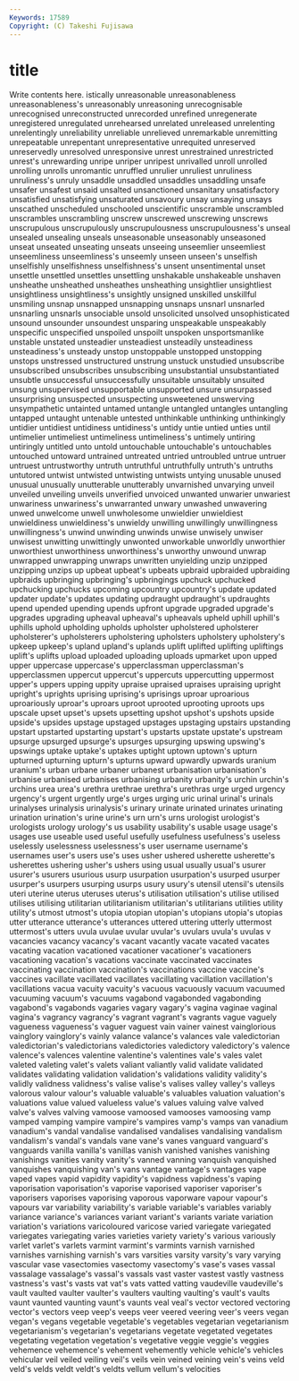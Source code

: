 ```yaml
---
Keywords: 17589 
Copyright: (C) Takeshi Fujisawa
---
```


# title

Write contents here.
istically unreasonable unreasonableness unreasonableness's unreasonably unreasoning
unrecognisable unrecognised unreconstructed unrecorded unrefined unregenerate unregistered unregulated unrehearsed unrelated
unreleased unrelenting unrelentingly unreliability unreliable unrelieved unremarkable unremitting unrepeatable unrepentant
unrepresentative unrequited unreserved unreservedly unresolved unresponsive unrest unrestrained unrestricted unrest's
unrewarding unripe unriper unripest unrivalled unroll unrolled unrolling unrolls unromantic
unruffled unrulier unruliest unruliness unruliness's unruly unsaddle unsaddled unsaddles unsaddling
unsafe unsafer unsafest unsaid unsalted unsanctioned unsanitary unsatisfactory unsatisfied unsatisfying
unsaturated unsavoury unsay unsaying unsays unscathed unscheduled unschooled unscientific unscramble
unscrambled unscrambles unscrambling unscrew unscrewed unscrewing unscrews unscrupulous unscrupulously unscrupulousness
unscrupulousness's unseal unsealed unsealing unseals unseasonable unseasonably unseasoned unseat unseated
unseating unseats unseeing unseemlier unseemliest unseemliness unseemliness's unseemly unseen unseen's
unselfish unselfishly unselfishness unselfishness's unsent unsentimental unset unsettle unsettled unsettles
unsettling unshakable unshakeable unshaven unsheathe unsheathed unsheathes unsheathing unsightlier unsightliest
unsightliness unsightliness's unsightly unsigned unskilled unskillful unsmiling unsnap unsnapped unsnapping
unsnaps unsnarl unsnarled unsnarling unsnarls unsociable unsold unsolicited unsolved unsophisticated
unsound unsounder unsoundest unsparing unspeakable unspeakably unspecific unspecified unspoiled unspoilt
unspoken unsportsmanlike unstable unstated unsteadier unsteadiest unsteadily unsteadiness unsteadiness's unsteady
unstop unstoppable unstopped unstopping unstops unstressed unstructured unstrung unstuck unstudied
unsubscribe unsubscribed unsubscribes unsubscribing unsubstantial unsubstantiated unsubtle unsuccessful unsuccessfully unsuitable
unsuitably unsuited unsung unsupervised unsupportable unsupported unsure unsurpassed unsurprising unsuspected
unsuspecting unsweetened unswerving unsympathetic untainted untamed untangle untangled untangles untangling
untapped untaught untenable untested unthinkable unthinking unthinkingly untidier untidiest untidiness
untidiness's untidy untie untied unties until untimelier untimeliest untimeliness untimeliness's
untimely untiring untiringly untitled unto untold untouchable untouchable's untouchables untouched
untoward untrained untreated untried untroubled untrue untruer untruest untrustworthy untruth
untruthful untruthfully untruth's untruths untutored untwist untwisted untwisting untwists untying
unusable unused unusual unusually unutterable unutterably unvarnished unvarying unveil unveiled
unveiling unveils unverified unvoiced unwanted unwarier unwariest unwariness unwariness's unwarranted
unwary unwashed unwavering unwed unwelcome unwell unwholesome unwieldier unwieldiest unwieldiness
unwieldiness's unwieldy unwilling unwillingly unwillingness unwillingness's unwind unwinding unwinds unwise
unwisely unwiser unwisest unwitting unwittingly unwonted unworkable unworldly unworthier unworthiest
unworthiness unworthiness's unworthy unwound unwrap unwrapped unwrapping unwraps unwritten unyielding
unzip unzipped unzipping unzips up upbeat upbeat's upbeats upbraid upbraided
upbraiding upbraids upbringing upbringing's upbringings upchuck upchucked upchucking upchucks upcoming
upcountry upcountry's update updated updater update's updates updating updraught updraught's
updraughts upend upended upending upends upfront upgrade upgraded upgrade's upgrades
upgrading upheaval upheaval's upheavals upheld uphill uphill's uphills uphold upholding
upholds upholster upholstered upholsterer upholsterer's upholsterers upholstering upholsters upholstery upholstery's
upkeep upkeep's upland upland's uplands uplift uplifted uplifting upliftings uplift's
uplifts upload uploaded uploading uploads upmarket upon upped upper uppercase
uppercase's upperclassman upperclassman's upperclassmen uppercut uppercut's uppercuts uppercutting uppermost upper's
uppers upping uppity upraise upraised upraises upraising upright upright's uprights
uprising uprising's uprisings uproar uproarious uproariously uproar's uproars uproot uprooted
uprooting uproots ups upscale upset upset's upsets upsetting upshot upshot's
upshots upside upside's upsides upstage upstaged upstages upstaging upstairs upstanding
upstart upstarted upstarting upstart's upstarts upstate upstate's upstream upsurge upsurged
upsurge's upsurges upsurging upswing upswing's upswings uptake uptake's uptakes uptight
uptown uptown's upturn upturned upturning upturn's upturns upward upwardly upwards
uranium uranium's urban urbane urbaner urbanest urbanisation urbanisation's urbanise urbanised
urbanises urbanising urbanity urbanity's urchin urchin's urchins urea urea's urethra
urethrae urethra's urethras urge urged urgency urgency's urgent urgently urge's
urges urging uric urinal urinal's urinals urinalyses urinalysis urinalysis's urinary
urinate urinated urinates urinating urination urination's urine urine's urn urn's
urns urologist urologist's urologists urology urology's us usability usability's usable
usage usage's usages use useable used useful usefully usefulness usefulness's
useless uselessly uselessness uselessness's user username username's usernames user's users
use's uses usher ushered usherette usherette's usherettes ushering usher's ushers
using usual usually usual's usurer usurer's usurers usurious usurp usurpation
usurpation's usurped usurper usurper's usurpers usurping usurps usury usury's utensil
utensil's utensils uteri uterine uterus uteruses uterus's utilisation utilisation's utilise
utilised utilises utilising utilitarian utilitarianism utilitarian's utilitarians utilities utility utility's
utmost utmost's utopia utopian utopian's utopians utopia's utopias utter utterance
utterance's utterances uttered uttering utterly uttermost uttermost's utters uvula uvulae
uvular uvular's uvulars uvula's uvulas v vacancies vacancy vacancy's vacant
vacantly vacate vacated vacates vacating vacation vacationed vacationer vacationer's vacationers
vacationing vacation's vacations vaccinate vaccinated vaccinates vaccinating vaccination vaccination's vaccinations
vaccine vaccine's vaccines vacillate vacillated vacillates vacillating vacillation vacillation's vacillations
vacua vacuity vacuity's vacuous vacuously vacuum vacuumed vacuuming vacuum's vacuums
vagabond vagabonded vagabonding vagabond's vagabonds vagaries vagary vagary's vagina vaginae
vaginal vagina's vagrancy vagrancy's vagrant vagrant's vagrants vague vaguely vagueness
vagueness's vaguer vaguest vain vainer vainest vainglorious vainglory vainglory's vainly
valance valance's valances vale valedictorian valedictorian's valedictorians valedictories valedictory valedictory's
valence valence's valences valentine valentine's valentines vale's vales valet valeted
valeting valet's valets valiant valiantly valid validate validated validates validating
validation validation's validations validity validity's validly validness validness's valise valise's
valises valley valley's valleys valorous valour valour's valuable valuable's valuables
valuation valuation's valuations value valued valueless value's values valuing valve
valved valve's valves valving vamoose vamoosed vamooses vamoosing vamp vamped
vamping vampire vampire's vampires vamp's vamps van vanadium vanadium's vandal
vandalise vandalised vandalises vandalising vandalism vandalism's vandal's vandals vane vane's
vanes vanguard vanguard's vanguards vanilla vanilla's vanillas vanish vanished vanishes
vanishing vanishings vanities vanity vanity's vanned vanning vanquish vanquished vanquishes
vanquishing van's vans vantage vantage's vantages vape vaped vapes vapid
vapidity vapidity's vapidness vapidness's vaping vaporisation vaporisation's vaporise vaporised vaporiser
vaporiser's vaporisers vaporises vaporising vaporous vaporware vapour vapour's vapours var
variability variability's variable variable's variables variably variance variance's variances variant
variant's variants variate variation variation's variations varicoloured varicose varied variegate
variegated variegates variegating varies varieties variety variety's various variously varlet
varlet's varlets varmint varmint's varmints varnish varnished varnishes varnishing varnish's
vars varsities varsity varsity's vary varying vascular vase vasectomies vasectomy
vasectomy's vase's vases vassal vassalage vassalage's vassal's vassals vast vaster
vastest vastly vastness vastness's vast's vasts vat vat's vats vatted
vatting vaudeville vaudeville's vault vaulted vaulter vaulter's vaulters vaulting vaulting's
vault's vaults vaunt vaunted vaunting vaunt's vaunts veal veal's vector
vectored vectoring vector's vectors veep veep's veeps veer veered veering
veer's veers vegan vegan's vegans vegetable vegetable's vegetables vegetarian vegetarianism
vegetarianism's vegetarian's vegetarians vegetate vegetated vegetates vegetating vegetation vegetation's vegetative
veggie veggie's veggies vehemence vehemence's vehement vehemently vehicle vehicle's vehicles
vehicular veil veiled veiling veil's veils vein veined veining vein's
veins veld veld's velds veldt veldt's veldts vellum vellum's velocities
